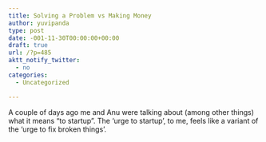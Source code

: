 ```yaml
---
title: Solving a Problem vs Making Money
author: yuvipanda
type: post
date: -001-11-30T00:00:00+00:00
draft: true
url: /?p=485
aktt_notify_twitter:
  - no
categories:
  - Uncategorized

---
```

A couple of days ago me and Anu were talking about (among other things) what it means &#8220;to startup&#8221;. The &#8216;urge to startup&#8217;, to me, feels like a variant of the &#8216;urge to fix broken things&#8217;.